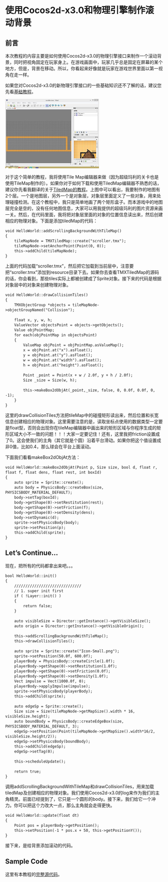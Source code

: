 # 使用Cocos2d-x3.0和物理引擎制作滚动背景

## 前言

本次教程的内容主要是如何使用Cocos2d-x3.0的物理引擎接口来制作一个滚动背景，同时把视角固定在玩家身上。在游戏画面中，玩家几乎总是固定在屏幕的某个地方，但是，背景在移动。所以，你看起来好像就是玩家在游戏世界里面以第一视角在走一样。

如果您对Cocos2d-x3.0的新物理引擎接口的一些基础知识还不了解的话，建议您先看[基础教程](http://www.ityran.com/archives/5531)。

![image](./res/Box2dScroller.jpg)

对于这个简单的教程，我将使用Tile Map编辑器来做（因为超级玛利的关卡也是使用TileMap制作的）。如果你对于如何下载和使用TiledMap编辑器不熟悉的话，建议你先看我翻译的关于[TiledMap的教程](http://www.cnblogs.com/andyque/archive/2011/04/11/2012852.html)。上图中可以看出，我要制作的地图有2个层。一个是地图层，另外一个是对象层，对象层里面定义了一些对象，用来处理碰撞检测。在这个教程中，我只是简单地画了两个矩形盒子。而本游戏中的地图层完全是空的，没有任何地图信息，大家可以用我提供的超级玛利的图片资源来画一关。然后，在代码里面，我将把对象层里面的对象的位置信息读出来，然后创建相应的物理对象。下面是添加tiledMap的代码：

	void HelloWorld::addScrollingBackgroundWithTileMap()
	{
		tileMapNode = TMXTiledMap::create("scroller.tmx");
		tileMapNode->setAnchorPoint(Point(0, 0));
		this->addChild(tileMapNode);
	}

上面的代码加载“scroller.tmx”，然后把它加载到当前层中，注意要把“scroller.tmx”添加到resource目录下去。如果你去查看TMXTiledMap的源码的话，你会看到，那些tiles实际上都被创建成了Sprite对象。接下来的代码是根据对象层中的对象来创建物理对象。

	void HelloWorld::drawCollisionTiles()
	{
		TMXObjectGroup *objects = tileMapNode->objectGroupNamed("Collision");
	
		float x, y, w, h;
		ValueVector objectsPoint = objects->getObjects();
		Value objPointMap;
		for each(objPointMap in objectsPoint)
		{
			ValueMap objPoint = objPointMap.asValueMap();
			x = objPoint.at("x").asFloat();
			y = objPoint.at("y").asFloat();
			w = objPoint.at("width").asFloat();
			h = objPoint.at("height").asFloat();
	
			Point _point = Point(x + w / 2.0f, y + h / 2.0f);
			Size _size = Size(w, h);
	
			this->makeBox2dObjAt(_point,_size, false, 0, 0.0f, 0.0f, 0, -1);
		}
	}

这里的drawCollisionTiles方法把tileMap中的碰撞矩形读出来，然后位置和长宽信息创建相应的物理对象。这里需要注意的是，读取坐标点使用的数据类型一定要是float型，否则会出现你在tileMap编辑器中画出来的矩形区域与你程序生成的矩形区域大小不一致的问题！！！大家一定要记住！还有，这里我把friction设置成了0。这会使我们的主角（其它就是个圆）沿着平台滑动。如果你把这个值设置成非0值，比如0.4，那么球会在平台上面滚动。

下面我们看看makeBox2dObjAt方法：

	void HelloWorld::makeBox2dObjAt(Point p, Size size, bool d, float r, float f, float dens, float rest, int boxId)
	{
		auto sprite = Sprite::create();
		auto body = PhysicsBody::createBox(size, PHYSICSBODY_MATERIAL_DEFAULT);
		body->setTag(boxId);
		body->getShape(0)->setRestitution(rest);
		body->getShape(0)->setFriction(f);
		body->getShape(0)->setDensity(dens);
		body->setDynamic(d);
		sprite->setPhysicsBody(body);
		sprite->setPosition(p);
		this->addChild(sprite);
	}

## Let’s Continue…

现在，把所有的代码都拿出来吧。。。

	bool HelloWorld::init()
	{
	    //////////////////////////////
	    // 1. super init first
	    if ( !Layer::init() )
	    {
	        return false;
	    }
	
		auto visibleSize = Director::getInstance()->getVisibleSize();
		auto origin = Director::getInstance()->getVisibleOrigin();
	    
		this->addScrollingBackgroundWithTileMap();
		this->drawCollisionTiles();
	
		auto sprite = Sprite::create("Icon-Small.png");
		sprite->setPosition(50.0f, 600.0f);
		playerBody = PhysicsBody::createCircle(1.0f);
		playerBody->getShape(0)->setRestitution(1.0f);
		playerBody->getShape(0)->setFriction(0.0f);
		playerBody->getShape(0)->setDensity(1.0f);
		Vect impulse = Vect(1000.0f, 0);
		playerBody->applyImpulse(impulse);
		sprite->setPhysicsBody(playerBody);
		this->addChild(sprite);
	
		auto edgeSp = Sprite::create();
		Size size = Size(tileMapNode->getMapSize().width * 16, visibleSize.height);
		auto boundBody = PhysicsBody::createEdgeBox(size, PHYSICSBODY_MATERIAL_DEFAULT, 3);
		edgeSp->setPosition(Point(tileMapNode->getMapSize().width*16/2, visibleSize.height/2));
		edgeSp->setPhysicsBody(boundBody); 
		this->addChild(edgeSp);
		edgeSp->setTag(0);
		
		this->scheduleUpdate();
	    
	    return true;
	}

调用addScrollingBackgroundWithTileMap和drawCollisionTiles，用来加载tiledMap及创建相应的物理对象。我们使用Cocos2d-x3.0的log来作为我们的主角精灵。前面已经提到了，它只是一个圆形的body。接下来，我们给它一个冲力。你可以把这个力改大一点，那么主角就会走得更快。

	void HelloWorld::update(float dt)
	{
		Point pos = playerBody->getPosition();
		this->setPosition(-1 * pos.x + 50, this->getPositionY());
	}

接下来，是给背景添加滚动的代码。

## Sample Code

这里有本教程的[完整源代码](http://www.uchidacoonga.com/SimpleBox2dScroller.zip)。